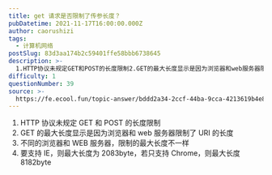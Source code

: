 ```yaml
---
title: get 请求是否限制了传参长度？
pubDatetime: 2021-11-17T16:00:00.000Z
author: caorushizi
tags:
  - 计算机网络
postSlug: 83d3aa174b2c59401ffe58bbb6738645
description: >-
  1.HTTP协议未规定GET和POST的长度限制2.GET的最大长度显示是因为浏览器和web服务器限制了URI的长度3.不同的浏览器和WEB服务器，限制的最大长度不一样4.要支持IE，则最大长度为20
difficulty: 1
questionNumber: 39
source: >-
  https://fe.ecool.fun/topic-answer/bddd2a34-2ccf-44ba-9cca-4213619b4e8e?orderBy=updateTime&order=desc&tagId=16
---
```


1.  HTTP 协议未规定 GET 和 POST 的长度限制
2.  GET 的最大长度显示是因为浏览器和 web 服务器限制了 URI 的长度
3.  不同的浏览器和 WEB 服务器，限制的最大长度不一样
4.  要支持 IE，则最大长度为 2083byte，若只支持 Chrome，则最大长度 8182byte
